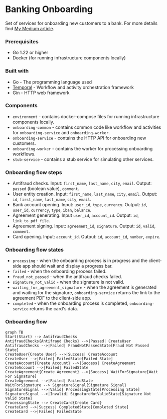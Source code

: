 # Banking Onboarding

Set of services for onboarding new customers to a bank.
For more details find [My Medium article](https://medium.com/@kostiantynillienko/temporal-and-go-implement-onboarding-flow-in-banking-applications-a19139137657).

### Prerequisites

- Go 1.22 or higher
- Docker (for running infrastructure components locally)

### Built with

- Go - The programming language used
- [Temporal](https://temporal.io/) - Workflow and activity orchestration framework
- Gin - HTTP web framework

### Components

- `environment` - contains docker-compose files for running infrastructure components locally.
- `onboarding-common` - contains common code like workflow and activities for `onboarding-service` and `onboarding-worker`.
- `onboarding-service` - contains the HTTP API for onboarding new customers.
- `onboarding-worker` - contains the worker for processing onboarding workflows.
- `stub-service` - contains a stub service for simulating other services.

### Onboarding flow steps

- Antifraud checks. Input: `first_name`, `last_name`, `city`, `email`. Output: `passed` (boolean value), `comment`.
- User entity creation. Input: `first_name`, `last_name`, `city`, `email`. Output: `id`, `first_name`, `last_name`, `city`, `email`.
- Bank account opening. Input: `user_id`, `type`, `currency`. Output: `id`, `user_id`, `currency`, `type`, `iban`, `balance`.
- Agreement generating. Input `user_id`, `account_id`. Output: `id`, `link_to_pdf_file`.
- Agreement signing. Input: `agreement_id`, `signature`. Output: `id`, `valid`, `comment`.
- Card opening. Input: `account_id`. Output: `id`, `account_id`, `number`, `expire`.

### Onboarding flow states
- `processing` - when the onboarding process is in progress and the client-side app should wait and display a progress bar.
- `failed` - when the onboarding process failed.
- `fraud_not_passed` - when the antifraud checks failed.
- `signature_not_valid` - when the signature is not valid.
- `waiting_for_agreement_signature` - when the agreement is generated and waiting for the signature, `onboarding-service` returns the link to the agreement PDF to the client-side app.
- `completed` - when the onboarding process is completed, `onboarding-service` returns the card's data.

### Onboarding flow

```mermaid
graph TB
Start(Start) --> AntifraudChecks
AntifraudChecks{Antifraud Checks} -->|Passed| CreateUser
AntifraudChecks -->|Failed| FraudNotPassedState[Fraud Not Passed State]
CreateUser{Create User} -->|Success| CreateAccount
CreateUser -->|Failed| FailedState[Failed State]
CreateAccount{Create Account} -->|Success| CreateAgreement
CreateAccount -->|Failed| FailedState
CreateAgreement{Create Agreement} -->|Success| WaitForSignature[Wait For Signature]
CreateAgreement -->|Failed| FailedState
WaitForSignature --> SignatureSignal{Signature Signal}
SignatureSignal -->|Valid| ProcessingState[Processing State]
SignatureSignal -->|Invalid| SignatureNotValidState[Signature Not Valid State]
ProcessingState --> CreateCard{Create Card}
CreateCard -->|Success| CompletedState[Completed State]
CreateCard -->|Failed| FailedState
```
